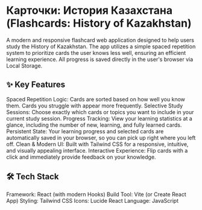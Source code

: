 # Карточки: История Казахстана (Flashcards: History of Kazakhstan)

A modern and responsive flashcard web application designed to help users study the History of Kazakhstan. The app utilizes a simple spaced repetition system to prioritize cards the user knows less well, ensuring an efficient learning experience. All progress is saved directly in the user's browser via Local Storage.

## ✨ Key Features

Spaced Repetition Logic: Cards are sorted based on how well you know them. Cards you struggle with appear more frequently.
Selective Study Sessions: Choose exactly which cards or topics you want to include in your current study session.
Progress Tracking: View your learning statistics at a glance, including the number of new, learning, and fully learned cards.
Persistent State: Your learning progress and selected cards are automatically saved in your browser, so you can pick up right where you left off.
Clean & Modern UI: Built with Tailwind CSS for a responsive, intuitive, and visually appealing interface.
Interactive Experience: Flip cards with a click and immediately provide feedback on your knowledge.

## 🛠️ Tech Stack

Framework: React (with modern Hooks)
Build Tool: Vite (or Create React App)
Styling: Tailwind CSS
Icons: Lucide React
Language: JavaScript
